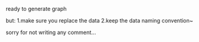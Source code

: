ready to generate graph 


but: 
	1.make sure you replace the data
	2.keep the data naming convention~
	
	
	
sorry for not writing any comment...